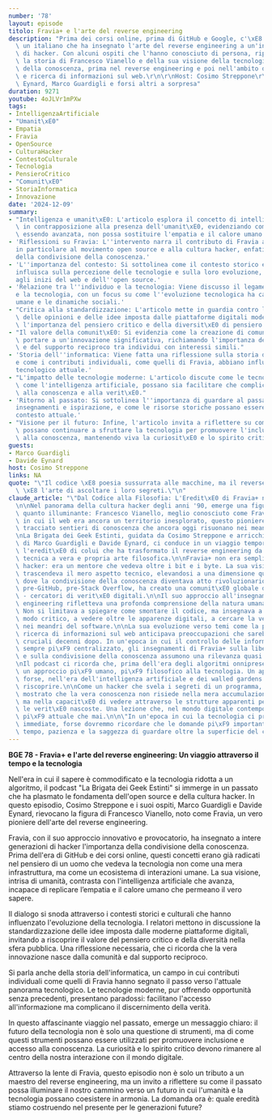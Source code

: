 ```yaml
---
number: '78'
layout: episode
titolo: Fravia+ e l'arte del reverse engineering
description: "Prima dei corsi online, prima di GitHub e Google, c'\xE8 stato Fravia,\
  \ un italiano che ha insegnato l'arte del reverse engineering a un'intera generazione\
  \ di hacker. Con alcuni ospiti che l'hanno conosciuto di persona, ripercorreremo\
  \ la storia di Francesco Vianello e della sua visione della tecnologia e della condivisione\
  \ della conoscenza, prima nel reverse engineering e poi nell'ambito della privacy\
  \ e ricerca di informazioni sul web.\r\n\r\nHost: Cosimo Streppone\r\nGuests: Davide\
  \ Eynard, Marco Guardigli e forsi altri a sorpresa"
duration: 9271
youtube: 4oJLVr1mPXw
tags:
- IntelligenzaArtificiale
- "Umanit\xE0"
- Empatia
- Fravia
- OpenSource
- CulturaHacker
- ContestoCulturale
- Tecnologia
- PensieroCritico
- "Comunit\xE0"
- StoriaInformatica
- Innovazione
date: '2024-12-09'
summary:
- "Intelligenza e umanit\xE0: L'articolo esplora il concetto di intelligenza artificiale\
  \ in contrapposizione alla presenza dell'umanit\xE0, evidenziando come l'AI, pur\
  \ essendo avanzata, non possa sostituire l'empatia e il calore umano."
- 'Riflessioni su Fravia: L''intervento narra il contributo di Fravia all''informatica,
  in particolare al movimento open source e alla cultura hacker, enfatizzando l''importanza
  della condivisione della conoscenza.'
- 'L''importanza del contesto: Si sottolinea come il contesto storico e culturale
  influisca sulla percezione delle tecnologie e sulla loro evoluzione, con riferimento
  agli inizi del web e dell''open source.'
- 'Relazione tra l''individuo e la tecnologia: Viene discusso il legame tra l''individuo
  e la tecnologia, con un focus su come l''evoluzione tecnologica ha cambiato le interazioni
  umane e le dinamiche sociali.'
- "Critica alla standardizzazione: L'articolo mette in guardia contro la standardizzazione\
  \ delle opinioni e delle idee imposta dalle piattaforme digitali moderne, sottolineando\
  \ l'importanza del pensiero critico e della diversit\xE0 di pensiero."
- "Il valore della comunit\xE0: Si evidenzia come la creazione di comunit\xE0 possa\
  \ portare a un'innovazione significativa, richiamando l'importanza dell'interazione\
  \ e del supporto reciproco tra individui con interessi simili."
- 'Storia dell''informatica: Viene fatta una riflessione sulla storia dell''informatica
  e come i contributi individuali, come quelli di Fravia, abbiano influenzato il panorama
  tecnologico attuale.'
- "L'impatto delle tecnologie moderne: L'articolo discute come le tecnologie moderne,\
  \ come l'intelligenza artificiale, possano sia facilitare che complicare l'accesso\
  \ alla conoscenza e alla verit\xE0."
- 'Ritorno al passato: Si sottolinea l''importanza di guardare al passato per trarre
  insegnamenti e ispirazione, e come le risorse storiche possano essere utili nel
  contesto attuale.'
- "Visione per il futuro: Infine, l'articolo invita a riflettere su come gli individui\
  \ possano continuare a sfruttare la tecnologia per promuovere l'inclusione e l'accesso\
  \ alla conoscenza, mantenendo viva la curiosit\xE0 e lo spirito critico."
guests:
- Marco Guardigli
- Davide Eynard
host: Cosimo Streppone
links: NA
quote: "\"Il codice \xE8 poesia sussurrata alle macchine, ma il reverse engineering\
  \ \xE8 l'arte di ascoltare i loro segreti.\"\n"
claude_article: "\"Dal Codice alla Filosofia: L'Eredit\xE0 di Fravia+ nel Cyberspazio\"\
  \n\nNel panorama della cultura hacker degli anni '90, emerge una figura tanto enigmatica\
  \ quanto illuminante: Francesco Vianello, meglio conosciuto come Fravia+. In un'epoca\
  \ in cui il web era ancora un territorio inesplorato, questo pioniere italiano ha\
  \ tracciato sentieri di conoscenza che ancora oggi risuonano nei meandri del cyberspazio.\n\
  \nLa Brigata dei Geek Estinti, guidata da Cosimo Streppone e arricchita dalle testimonianze\
  \ di Marco Guardigli e Davide Eynard, ci conduce in un viaggio temporale attraverso\
  \ l'eredit\xE0 di colui che ha trasformato il reverse engineering da disciplina\
  \ tecnica a vera e propria arte filosofica.\n\nFravia+ non era semplicemente un\
  \ hacker: era un mentore che vedeva oltre i bit e i byte. La sua visione della tecnologia\
  \ trascendeva il mero aspetto tecnico, elevandosi a una dimensione quasi metafisica\
  \ dove la condivisione della conoscenza diventava atto rivoluzionario. In un'era\
  \ pre-GitHub, pre-Stack Overflow, ha creato una comunit\xE0 globale di \"seekers\"\
  \ - cercatori di verit\xE0 digitali.\n\nIl suo approccio all'insegnamento del reverse\
  \ engineering rifletteva una profonda comprensione della natura umana e della tecnologia.\
  \ Non si limitava a spiegare come smontare il codice, ma insegnava a pensare in\
  \ modo critico, a vedere oltre le apparenze digitali, a cercare la verit\xE0 nascosta\
  \ nei meandri del software.\n\nLa sua evoluzione verso temi come la privacy e la\
  \ ricerca di informazioni sul web anticipava preoccupazioni che sarebbero diventate\
  \ cruciali decenni dopo. In un'epoca in cui il controllo delle informazioni diventa\
  \ sempre pi\xF9 centralizzato, gli insegnamenti di Fravia+ sulla libert\xE0 digitale\
  \ e sulla condivisione della conoscenza assumono una rilevanza quasi profetica.\n\
  \nIl podcast ci ricorda che, prima dell'era degli algoritmi onnipresenti, esisteva\
  \ un approccio pi\xF9 umano, pi\xF9 filosofico alla tecnologia. Un approccio che\
  \ forse, nell'era dell'intelligenza artificiale e dei walled gardens digitali, dovremmo\
  \ riscoprire.\n\nCome un hacker che svela i segreti di un programma, Fravia+ ha\
  \ mostrato che la vera conoscenza non risiede nella mera accumulazione di informazioni,\
  \ ma nella capacit\xE0 di vedere attraverso le strutture apparenti per scoprire\
  \ le verit\xE0 nascoste. Una lezione che, nel mondo digitale contemporaneo, risuona\
  \ pi\xF9 attuale che mai.\n\n\"In un'epoca in cui la tecnologia ci promette risposte\
  \ immediate, forse dovremmo ricordare che le domande pi\xF9 importanti richiedono\
  \ tempo, pazienza e la saggezza di guardare oltre la superficie del codice.\"\n"
---
```

**BGE 78 - Fravia+ e l'arte del reverse engineering: Un viaggio attraverso il tempo e la tecnologia**

Nell'era in cui il sapere è commodificato e la tecnologia ridotta a un algoritmo, il podcast "La Brigata dei Geek Estinti" si immerge in un passato che ha plasmato le fondamenta dell'open source e della cultura hacker. In questo episodio, Cosimo Streppone e i suoi ospiti, Marco Guardigli e Davide Eynard, rievocano la figura di Francesco Vianello, noto come Fravia, un vero pioniere dell'arte del reverse engineering. 

Fravia, con il suo approccio innovativo e provocatorio, ha insegnato a intere generazioni di hacker l'importanza della condivisione della conoscenza. Prima dell'era di GitHub e dei corsi online, questi concetti erano già radicati nel pensiero di un uomo che vedeva la tecnologia non come una mera infrastruttura, ma come un ecosistema di interazioni umane. La sua visione, intrisa di umanità, contrasta con l'intelligenza artificiale che avanza, incapace di replicare l’empatia e il calore umano che permeano il vero sapere.

Il dialogo si snoda attraverso i contesti storici e culturali che hanno influenzato l'evoluzione della tecnologia. I relatori mettono in discussione la standardizzazione delle idee imposta dalle moderne piattaforme digitali, invitando a riscoprire il valore del pensiero critico e della diversità nella sfera pubblica. Una riflessione necessaria, che ci ricorda che la vera innovazione nasce dalla comunità e dal supporto reciproco.

Si parla anche della storia dell'informatica, un campo in cui contributi individuali come quelli di Fravia hanno segnato il passo verso l'attuale panorama tecnologico. Le tecnologie moderne, pur offrendo opportunità senza precedenti, presentano paradossi: facilitano l'accesso all'informazione ma complicano il discernimento della verità. 

In questo affascinante viaggio nel passato, emerge un messaggio chiaro: il futuro della tecnologia non è solo una questione di strumenti, ma di come questi strumenti possano essere utilizzati per promuovere inclusione e accesso alla conoscenza. La curiosità e lo spirito critico devono rimanere al centro della nostra interazione con il mondo digitale.

Attraverso la lente di Fravia, questo episodio non è solo un tributo a un maestro del reverse engineering, ma un invito a riflettere su come il passato possa illuminare il nostro cammino verso un futuro in cui l'umanità e la tecnologia possano coesistere in armonia. La domanda ora è: quale eredità stiamo costruendo nel presente per le generazioni future?
